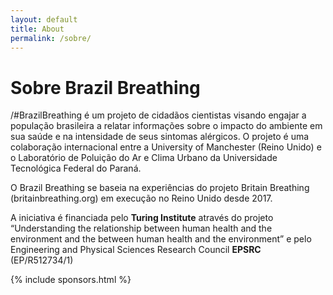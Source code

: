 ```yaml
---
layout: default
title: About
permalink: /sobre/
---
```


# Sobre Brazil Breathing

<!-- \#BrazilBreathing is a citizen science project aimed at engaging the Brazilian public to record information about the impact of
the environment on their health and allergy symptom severity. The project is an international collaboration between the University of Manchester in
the United Kingdom and the Laboratory for Urban Air Pollution and Climate at the Federal University of Technology in Brazil.

Brazil Breathing builds on the data and expertise of the Britain Breathing project [britainbreathing.org](http://britainbreathing.org)

Funding for the project was provided by the **Turing Institute**: Understanding the relationship between human health and the environment and the between human health and the environment, and the **EPSRC** (EP/R512734/1). -->

/#BrazilBreathing é um projeto de cidadãos cientistas visando engajar a população brasileira a relatar informações sobre o impacto do ambiente em sua saúde e na intensidade de seus sintomas alérgicos. 
O projeto é uma colaboração internacional entre a University of Manchester (Reino Unido) e o Laboratório de Poluição do Ar e Clima Urbano da Universidade Tecnológica Federal do Paraná.

O Brazil Breathing se baseia na experiências do projeto Britain Breathing  (britainbreathing.org) em execução no Reino Unido desde 2017.

A iniciativa é financiada pelo **Turing Institute** através do projeto “Understanding the relationship between human health and the environment and the between human health and the environment” e pelo Engineering and Physical Sciences Research Council 
**EPSRC** (EP/R512734/1)



{% include sponsors.html %}
